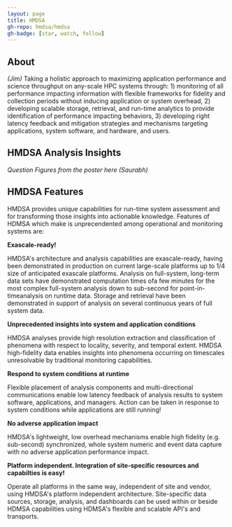 ```yaml
---
layout: page
title: HMDSA
gh-repo: hmdsa/hmdsa
gh-badge: [star, watch, follow]
---
```


## About ## 
*(Jim)*
Taking a holistic approach to maximizing application performance and science throughput on any-scale HPC systems through: 1) monitoring of all performance impacting information with flexible frameworks for fidelity and collection periods without inducing application or system overhead, 2) developing scalable storage, retrieval, and run-time analytics to provide identification of performance impacting behaviors, 3) developing right latency feedback and mitigation strategies and mechanisms targeting applications, system software, and hardware, and users.

## HMDSA Analysis Insights ##
*Question Figures from the poster here (Saurabh)*

## HMDSA Features ##

HMDSA provides unique capabilities for run-time system assessment and for transforming those insights into actionable knowledge. Features of HDMSA which make is unprecendented among operational and monitoring systems are:

**Exascale-ready!**

HMDSA's architecture and analysis capabilities are exascale-ready, having been demonstrated in production on current large-scale platforms up to 1/4 size of anticipated exascale platforms. Analysis on full-system, long-term data sets have demonstrated computation times ofa few minutes for the most complex full-system analysis down to sub-second for point-in-timeanalysis on runtime data. Storage and retrieval have been demonstrated in support of analysis on several continuous years of full system data.

**Unprecedented insights into system and application conditions**

HMDSA analyses provide high resolution extraction and classification of phenomena with respect to locality, severity, and temporal extent. HMDSA high-fidelity data enables insights into phenomena occurring on timescales unresolvable by traditional monitoring capabilities.

**Respond to system conditions at runtime**

Flexible placement of analysis components and multi-directional communications enable low latency feedback of analysis results to system software, applications, and managers. Action can be taken in response to system conditions while applications are still running!

**No adverse application impact**

HMDSA's lightweight, low overhead mechanisms enable high fidelity (e.g. sub-second) synchronized, whole system numeric and event data capture with no adverse application performance impact.

**Platform independent. Integration of site-specific resources and capabilties is easy!**

Operate all platforms in the same way, independent of site and vendor, using HMDSA's platform independent architecture. Site-specific data sources, storage, analysis, and dashboards can be used within or beside HDMSA capabilities using HDMSA's flexible and scalable API's and transports.



